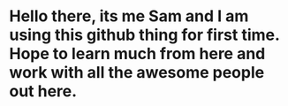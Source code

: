 # Hello there, its me Sam and I am using this github thing for first time. Hope to learn much from here and work with all the awesome people out here.
